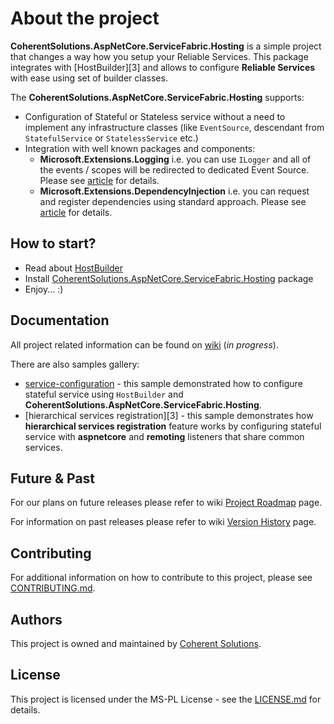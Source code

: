 # About the project

**CoherentSolutions.AspNetCore.ServiceFabric.Hosting** is a simple project that changes a way how you setup your Reliable Services. This package integrates with [HostBuilder][3] and allows to configure **Reliable Services** with ease using set of builder classes.

The **CoherentSolutions.AspNetCore.ServiceFabric.Hosting** supports:
* Configuration of Stateful or Stateless service without a need to implement any infrastructure classes (like `EventSource`, descendant from `StatefulService` or `StatelessService` etc.)
* Integration with well known packages and components:
    * **Microsoft.Extensions.Logging** i.e. you can use `ILogger` and all of the events / scopes will be redirected to dedicated Event Source. Please see [article][1] for details.
    * **Microsoft.Extensions.DependencyInjection** i.e. you can request and register dependencies using standard approach. Please see [article][2] for details.

## How to start?

* Read about [HostBuilder][1]
* Install [CoherentSolutions.AspNetCore.ServiceFabric.Hosting][11] package
* Enjoy... :)

## Documentation

All project related information can be found on [wiki][12] (_in progress_).

There are also samples gallery:
* [service-configuration][2] - this sample demonstrated how to configure stateful service using `HostBuilder` and **CoherentSolutions.AspNetCore.ServiceFabric.Hosting**.
* [hierarchical services registration][3] - this sample demonstrates how **hierarchical services registration** feature works by configuring stateful service with **aspnetcore** and **remoting** listeners that share common services.

## Future & Past

For our plans on future releases please refer to wiki [Project Roadmap][5] page.

For information on past releases please refer to wiki [Version History][6] page.

## Contributing

For additional information on how to contribute to this project, please see [CONTRIBUTING.md][7].

## Authors

This project is owned and maintained by [Coherent Solutions][8].

## License

This project is licensed under the MS-PL License - see the [LICENSE.md][9] for details.

[1]:  https://docs.microsoft.com/en-us/aspnet/core/fundamentals/host/generic-host?view=aspnetcore-2.1 "docs.microsoft.com HostBuilder"
[2]:   
[3]:
[5]:  https://github.com/coherentsolutionsinc/aspnetcore-service-fabric-hosting/wiki/Roadmap "wiki: Project roadmap"
[6]:  https://github.com/coherentsolutionsinc/aspnetcore-service-fabric-hosting/wiki/VersionHistory "wiki: Version History"
[7]:  CONTRIBUTING.md "Contributing"
[8]:  https://www.coherentsolutions.com/ "Coherent Solutions Inc."
[9]:  https://github.com/coherentsolutionsinc/aspnetcore-service-fabric-hosting/blob/master/LICENSE.md "License"
[11]: https://www.nuget.org/packages/CoherentSolutions.AspNetCore.ServiceFabric.Hosting "NuGet package"
[12]: https://github.com/coherentsolutionsinc/aspnetcore-service-fabric-hosting/wiki "Project wiki"

